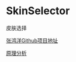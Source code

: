 # SkinSelector
皮肤选择

[张鸿洋Github项目地址](https://github.com/hongyangAndroid/AndroidChangeSkin)

[原理分析](https://github.com/basti-shi031/SkinSelector/blob/master/notes.md)
